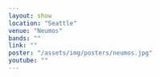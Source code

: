 ```yaml
---
layout: show
location: "Seattle"
venue: "Neumos"
bands: ""
link: ""
poster: "/assets/img/posters/neumos.jpg"
youtube: ""
---
```




